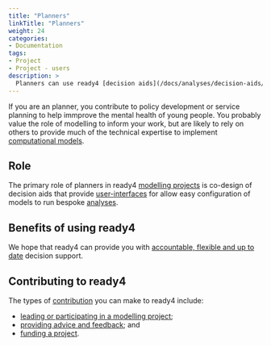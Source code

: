 ```yaml
---
title: "Planners"
linkTitle: "Planners"
weight: 24
categories: 
- Documentation
tags:
- Project
- Project - users
description: >
  Planners can use ready4 [decision aids](/docs/analyses/decision-aids/) to generate useful insights.
---
```


If you are an planner, you contribute to policy development or service planning to help immprove the mental health of young people. You probably value the role of modelling to inform your work, but are likely to rely on others to provide much of the technical expertise to implement [computational models](/docs/getting-started/concepts/model/). 

## Role
The primary role of planners in ready4 [modelling projects](/docs/getting-started/concepts/project/) is co-design of decision aids that provide [user-interfaces](/docs/getting-started/software/user-interfaces/) for allow easy configuration of models to run bespoke [analyses](/docs/analyses/).

## Benefits of using ready4
We hope that ready4 can provide you with [accountable, flexible and up to date](/docs/getting-started/motivation/) decision support.

## Contributing to ready4
The types of [contribution](/docs/contribution-guidelines/) you can make to ready4 include:

- [leading or participating in a modelling project](/docs/contribution-guidelines/contribution-types/use/);
- [providing advice and feedback](/docs/contribution-guidelines/contribution-types/advisory/); and
- [funding a project](/docs/contribution-guidelines/contribution-types/funding/).